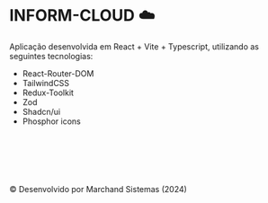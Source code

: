 # INFORM-CLOUD ☁️

Aplicação desenvolvida em React + Vite + Typescript, utilizando as seguintes tecnologias:
 * React-Router-DOM
 * TailwindCSS
 * Redux-Toolkit
 * Zod
 * Shadcn/ui
 * Phosphor icons

<br>
<br>
<br>

#

©️ Desenvolvido por Marchand Sistemas (2024)
